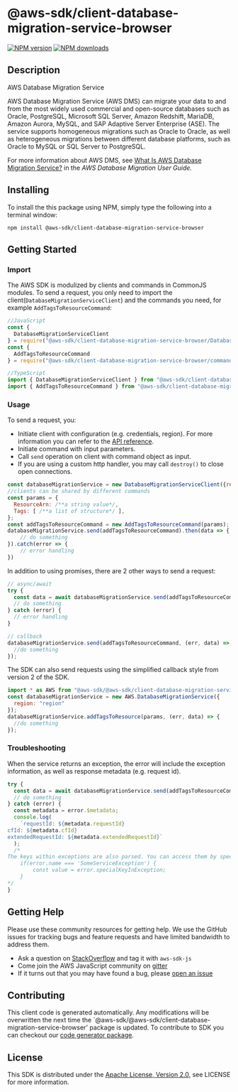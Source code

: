 # @aws-sdk/client-database-migration-service-browser

[![NPM version](https://img.shields.io/npm/v/@aws-sdk/client-database-migration-service-browser/preview.svg)](https://www.npmjs.com/package/@aws-sdk/client-database-migration-service-browser)
[![NPM downloads](https://img.shields.io/npm/dm/@aws-sdk/client-database-migration-service-browser.svg)](https://www.npmjs.com/package/@aws-sdk/client-database-migration-service-browser)

## Description

<fullname>AWS Database Migration Service</fullname> <p>AWS Database Migration Service (AWS DMS) can migrate your data to and from the most widely used commercial and open-source databases such as Oracle, PostgreSQL, Microsoft SQL Server, Amazon Redshift, MariaDB, Amazon Aurora, MySQL, and SAP Adaptive Server Enterprise (ASE). The service supports homogeneous migrations such as Oracle to Oracle, as well as heterogeneous migrations between different database platforms, such as Oracle to MySQL or SQL Server to PostgreSQL.</p> <p>For more information about AWS DMS, see <a href="https://docs.aws.amazon.com/dms/latest/userguide/Welcome.html">What Is AWS Database Migration Service?</a> in the <i>AWS Database Migration User Guide.</i> </p>

## Installing

To install the this package using NPM, simply type the following into a terminal window:

```
npm install @aws-sdk/client-database-migration-service-browser
```

## Getting Started

### Import

The AWS SDK is modulized by clients and commands in CommonJS modules. To send a request, you only need to import the client(`DatabaseMigrationServiceClient`) and the commands you need, for example `AddTagsToResourceCommand`:

```javascript
//JavaScript
const {
  DatabaseMigrationServiceClient
} = require("@aws-sdk/client-database-migration-service-browser/DatabaseMigrationServiceClient");
const {
  AddTagsToResourceCommand
} = require("@aws-sdk/client-database-migration-service-browser/commands/AddTagsToResourceCommand");
```

```javascript
//TypeScript
import { DatabaseMigrationServiceClient } from "@aws-sdk/client-database-migration-service-browser/DatabaseMigrationServiceClient";
import { AddTagsToResourceCommand } from "@aws-sdk/client-database-migration-service-browser/commands/AddTagsToResourceCommand";
```

### Usage

To send a request, you:

- Initiate client with configuration (e.g. credentials, region). For more information you can refer to the [API reference][].
- Initiate command with input parameters.
- Call `send` operation on client with command object as input.
- If you are using a custom http handler, you may call `destroy()` to close open connections.

```javascript
const databaseMigrationService = new DatabaseMigrationServiceClient({region: 'region'});
//clients can be shared by different commands
const params = {
  ResourceArn: /**a string value*/,
  Tags: [ /**a list of structure*/ ],
};
const addTagsToResourceCommand = new AddTagsToResourceCommand(params);
databaseMigrationService.send(addTagsToResourceCommand).then(data => {
    // do something
}).catch(error => {
    // error handling
})
```

In addition to using promises, there are 2 other ways to send a request:

```javascript
// async/await
try {
  const data = await databaseMigrationService.send(addTagsToResourceCommand);
  // do something
} catch (error) {
  // error handling
}
```

```javascript
// callback
databaseMigrationService.send(addTagsToResourceCommand, (err, data) => {
  //do something
});
```

The SDK can also send requests using the simplified callback style from version 2 of the SDK.

```javascript
import * as AWS from "@aws-sdk/@aws-sdk/client-database-migration-service-browser/DatabaseMigrationService";
const databaseMigrationService = new AWS.DatabaseMigrationService({
  region: "region"
});
databaseMigrationService.addTagsToResource(params, (err, data) => {
  //do something
});
```

### Troubleshooting

When the service returns an exception, the error will include the exception information, as well as response metadata (e.g. request id).

```javascript
try {
  const data = await databaseMigrationService.send(addTagsToResourceCommand);
  // do something
} catch (error) {
  const metadata = error.$metadata;
  console.log(
    `requestId: ${metadata.requestId}
cfId: ${metadata.cfId}
extendedRequestId: ${metadata.extendedRequestId}`
  );
  /*
The keys within exceptions are also parsed. You can access them by specifying exception names:
    if(error.name === 'SomeServiceException') {
        const value = error.specialKeyInException;
    }
*/
}
```

## Getting Help

Please use these community resources for getting help. We use the GitHub issues for tracking bugs and feature requests and have limited bandwidth to address them.

- Ask a question on [StackOverflow](https://stackoverflow.com/questions/tagged/aws-sdk-js) and tag it with `aws-sdk-js`
- Come join the AWS JavaScript community on [gitter](https://gitter.im/aws/aws-sdk-js-v3)
- If it turns out that you may have found a bug, please [open an issue](https://github.com/aws/aws-sdk-js-v3/issues)

## Contributing

This client code is generated automatically. Any modifications will be overwritten the next time the `@aws-sdk/@aws-sdk/client-database-migration-service-browser' package is updated. To contribute to SDK you can checkout our [code generator package][].

## License

This SDK is distributed under the
[Apache License, Version 2.0](http://www.apache.org/licenses/LICENSE-2.0),
see LICENSE for more information.

[code generator package]: https://github.com/aws/aws-sdk-js-v3/tree/master/packages/service-types-generator
[api reference]: https://docs.aws.amazon.com/AWSJavaScriptSDK/latest/
